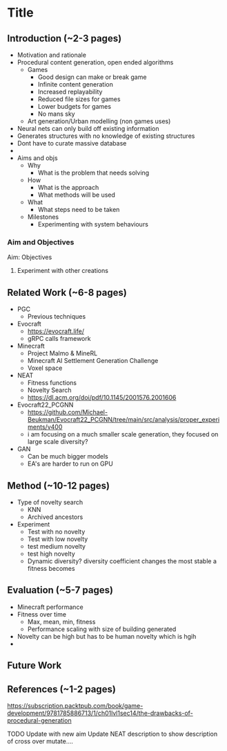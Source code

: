 # Title
##  Introduction (~2-3 pages)
- Motivation and rationale
- Procedural content generation, open ended algorithms
    - Games
        - Good design can make or break game
        - Infinite content generation
        - Increased replayability
        - Reduced file sizes for games
        - Lower budgets for games
        - No mans sky
    - Art generation/Urban modelling (non games uses)
- Neural nets can only build off existing information
- Generates structures with no knowledge of existing structures
- Dont have to curate massive database
- 
- Aims and objs
    - Why
        - What is the problem that needs solving
    - How
        - What is the approach
        - What methods will be used
    - What
        - What steps need to be taken
    - Milestones
        - Experimenting with system behaviours

### Aim and Objectives
Aim: 
Objectives  
1. Experiment with other creations



## Related Work (~6-8 pages)
- PGC 
    - Previous techniques
- Evocraft
    - https://evocraft.life/
    - gRPC calls framework 
- Minecraft
    - Project Malmo & MineRL
    - Minecraft AI Settlement Generation Challenge
    - Voxel space
- NEAT
    - Fitness functions
    - Novelty Search
    - https://dl.acm.org/doi/pdf/10.1145/2001576.2001606
-  Evocraft22_PCGNN
    - https://github.com/Michael-Beukman/Evocraft22_PCGNN/tree/main/src/analysis/proper_experiments/v400
    - i am focusing on a much smaller scale generation, they focused on large scale diversity?
- GAN
    - Can be much bigger models
    - EA's are harder to run on GPU
## Method (~10-12 pages)
- Type of novelty search
    - KNN
    - Archived ancestors
- Experiment
    - Test with no novelty
    - Test with low novelty
    - test medium novelty
    - test high novelty
    - Dynamic diversity? diversity coefficient changes the most stable a fitness becomes
## Evaluation (~5-7 pages)
- Minecraft performance 
- Fitness over time
    - Max, mean, min, fitness
    - Performance scaling with size of building generated
- Novelty can be high but has to be human novelty which is hgih
- 
## Future Work

## References (~1-2 pages)
https://subscription.packtpub.com/book/game-development/9781785886713/1/ch01lvl1sec14/the-drawbacks-of-procedural-generation




TODO
Update with new aim
Update NEAT description to show description of cross over mutate....